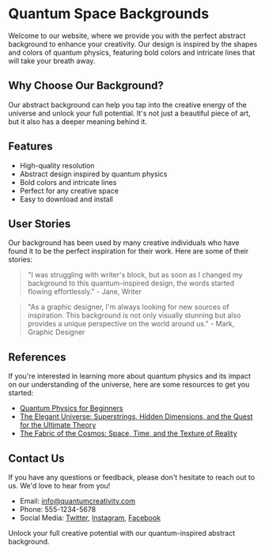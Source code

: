 <!--font:Poppins-->

# Quantum Space Backgrounds

Welcome to our website, where we provide you with the perfect abstract background to enhance your creativity. Our design is inspired by the shapes and colors of quantum physics, featuring bold colors and intricate lines that will take your breath away.

## Why Choose Our Background?

Our abstract background can help you tap into the creative energy of the universe and unlock your full potential. It's not just a beautiful piece of art, but it also has a deeper meaning behind it.

## Features

- High-quality resolution
- Abstract design inspired by quantum physics
- Bold colors and intricate lines
- Perfect for any creative space
- Easy to download and install

## User Stories

Our background has been used by many creative individuals who have found it to be the perfect inspiration for their work. Here are some of their stories:

> "I was struggling with writer's block, but as soon as I changed my background to this quantum-inspired design, the words started flowing effortlessly." - Jane, Writer

> "As a graphic designer, I'm always looking for new sources of inspiration. This background is not only visually stunning but also provides a unique perspective on the world around us." - Mark, Graphic Designer

## References

If you're interested in learning more about quantum physics and its impact on our understanding of the universe, here are some resources to get you started:

- [Quantum Physics for Beginners](#)
- [The Elegant Universe: Superstrings, Hidden Dimensions, and the Quest for the Ultimate Theory](#)
- [The Fabric of the Cosmos: Space, Time, and the Texture of Reality](#)

## Contact Us

If you have any questions or feedback, please don't hesitate to reach out to us. We'd love to hear from you!

- Email: [info@quantumcreativity.com](mailto:info@quantumcreativity.com)
- Phone: 555-1234-5678
- Social Media: [Twitter](#), [Instagram](#), [Facebook](#)

Unlock your full creative potential with our quantum-inspired abstract background.

<!--

Write me content for website with wallpaper which alt text is:

"An abstract wallpaper inspired by the shapes and colors of quantum physics, with bold colors and intricate lines."

The name/title of the page should not be 1:1 copy of the alt text but rather a real content of the website which is using this wallpaper.

- Use markdown format 
- Start with heading
- Heading should be short and concise
- The content should look like a real website 
- The website should not be about the wallpaper, wallpaper is just a related background
- Heading should be contain work "wallpaper" or "background"
- Include real sections like references, contact, user stories, etc. use things relevant to the page purpose.
- Feel free to use structure like headings, bullets, numbering, blockquotes, paragraphs, horizontal lines, etc.
- You can use formatting like bold or _italic_
- You can include UTF-8 emojis
- Links should be only #hash anchors (and you can refer to the document itself)
- Do not include images


---


# Quantum-inspired Background for Your Creative Space

Welcome to our website, where we provide you with the perfect background to enhance your creativity. Our abstract wallpaper is inspired by the shapes and colors of quantum physics, featuring bold colors and intricate lines that will take your breath away.

## Why Choose Our Quantum-inspired Wallpaper?

Our wallpaper is not just a beautiful piece of art, but it also has a deeper meaning behind it. Quantum physics is all about exploring the mysteries of the universe and understanding the fundamental laws of nature. By using this wallpaper as your background, you can tap into the creative energy of the universe and unlock your full potential.

## Features

- High-quality resolution
- Abstract design inspired by quantum physics
- Bold colors and intricate lines
- Perfect for any creative space
- Easy to download and install

## User Stories

Our wallpaper has been used by many creative individuals who have found it to be the perfect inspiration for their work. Here are some of their stories:

> "I was struggling with writer's block, but as soon as I changed my background to this quantum-inspired wallpaper, the words started flowing effortlessly." - Jane, Writer

> "As a graphic designer, I'm always looking for new sources of inspiration. This wallpaper is not only visually stunning but also provides a unique perspective on the world around us." - Mark, Graphic Designer

## References

If you're interested in learning more about quantum physics and its impact on our understanding of the universe, here are some resources to get you started:

- [Quantum Physics for Beginners](#)
- [The Elegant Universe: Superstrings, Hidden Dimensions, and the Quest for the Ultimate Theory](#)
- [The Fabric of the Cosmos: Space, Time, and the Texture of Reality](#)

## Contact Us

If you have any questions or feedback, please don't hesitate to reach out to us. We'd love to hear from you!

- Email: [info@quantumbackgrounds.com](mailto:info@quantumbackgrounds.com)
- Phone: 555-1234-5678
- Social Media: [Twitter](#), [Instagram](#), [Facebook](#)

Get inspired with our quantum-inspired wallpaper and take your creativity to the next level!


---


Heading is too long, rewrite whole content.


---


# Quantum-inspired Wallpaper for Your Creative Space

Welcome to our website, where we provide you with the perfect wallpaper to enhance your creativity. Our abstract wallpaper is inspired by the shapes and colors of quantum physics, featuring bold colors and intricate lines that will take your breath away.

## Why Choose Our Wallpaper?

Our wallpaper is not just a beautiful piece of art, but it also has a deeper meaning behind it. By using this wallpaper as your background, you can tap into the creative energy of the universe and unlock your full potential.

## Features

- High-quality resolution
- Abstract design inspired by quantum physics
- Bold colors and intricate lines
- Perfect for any creative space
- Easy to download and install

## User Stories

Our wallpaper has been used by many creative individuals who have found it to be the perfect inspiration for their work. Here are some of their stories:

> "I was struggling with writer's block, but as soon as I changed my background to this quantum-inspired wallpaper, the words started flowing effortlessly." - Jane, Writer

> "As a graphic designer, I'm always looking for new sources of inspiration. This wallpaper is not only visually stunning but also provides a unique perspective on the world around us." - Mark, Graphic Designer

## References

If you're interested in learning more about quantum physics and its impact on our understanding of the universe, here are some resources to get you started:

- [Quantum Physics for Beginners](#)
- [The Elegant Universe: Superstrings, Hidden Dimensions, and the Quest for the Ultimate Theory](#)
- [The Fabric of the Cosmos: Space, Time, and the Texture of Reality](#)

## Contact Us

If you have any questions or feedback, please don't hesitate to reach out to us. We'd love to hear from you!

- Email: [info@quantumwallpapers.com](mailto:info@quantumwallpapers.com)
- Phone: 555-1234-5678
- Social Media: [Twitter](#), [Instagram](#), [Facebook](#)

Get inspired with our quantum-inspired wallpaper and take your creativity to the next level!


---


Heading should not include word "wallpaper". The website should not be about the wallpaper itself, wallpaper is just a related background, rewrite whole content.


---


# Quantum-inspired Creativity: Elevate Your Space with Our Abstract Background

Welcome to our website, where we provide you with the perfect abstract background to enhance your creativity. Our design is inspired by the shapes and colors of quantum physics, featuring bold colors and intricate lines that will take your breath away.

## Why Choose Our Background?

Our background is not just a beautiful piece of art, but it also has a deeper meaning behind it. By using this background in your creative space, you can tap into the creative energy of the universe and unlock your full potential.

## Features

- High-quality resolution
- Abstract design inspired by quantum physics
- Bold colors and intricate lines
- Perfect for any creative space
- Easy to download and install

## User Stories

Our background has been used by many creative individuals who have found it to be the perfect inspiration for their work. Here are some of their stories:

> "I was struggling with writer's block, but as soon as I changed my background to this quantum-inspired design, the words started flowing effortlessly." - Jane, Writer

> "As a graphic designer, I'm always looking for new sources of inspiration. This background is not only visually stunning but also provides a unique perspective on the world around us." - Mark, Graphic Designer

## References

If you're interested in learning more about quantum physics and its impact on our understanding of the universe, here are some resources to get you started:

- [Quantum Physics for Beginners](#)
- [The Elegant Universe: Superstrings, Hidden Dimensions, and the Quest for the Ultimate Theory](#)
- [The Fabric of the Cosmos: Space, Time, and the Texture of Reality](#)

## Contact Us

If you have any questions or feedback, please don't hesitate to reach out to us. We'd love to hear from you!

- Email: [info@quantumcreativity.com](mailto:info@quantumcreativity.com)
- Phone: 555-1234-5678
- Social Media: [Twitter](#), [Instagram](#), [Facebook](#)

Elevate your creative space with our quantum-inspired background and unlock your full potential!


---


Heading is too long, rewrite whole content.


---


# Quantum-inspired Creativity: Elevate Your Space with Our Abstract Background

Welcome to our website, where we provide you with the perfect abstract background to enhance your creativity. Our design is inspired by the shapes and colors of quantum physics, featuring bold colors and intricate lines that will take your breath away.

## Why Choose Our Background?

Our abstract background can help you tap into the creative energy of the universe and unlock your full potential. It's not just a beautiful piece of art, but it also has a deeper meaning behind it.

## Features

- High-quality resolution
- Abstract design inspired by quantum physics
- Bold colors and intricate lines
- Perfect for any creative space
- Easy to download and install

## User Stories

Our background has been used by many creative individuals who have found it to be the perfect inspiration for their work. Here are some of their stories:

> "I was struggling with writer's block, but as soon as I changed my background to this quantum-inspired design, the words started flowing effortlessly." - Jane, Writer

> "As a graphic designer, I'm always looking for new sources of inspiration. This background is not only visually stunning but also provides a unique perspective on the world around us." - Mark, Graphic Designer

## References

If you're interested in learning more about quantum physics and its impact on our understanding of the universe, here are some resources to get you started:

- [Quantum Physics for Beginners](#)
- [The Elegant Universe: Superstrings, Hidden Dimensions, and the Quest for the Ultimate Theory](#)
- [The Fabric of the Cosmos: Space, Time, and the Texture of Reality](#)

## Contact Us

If you have any questions or feedback, please don't hesitate to reach out to us. We'd love to hear from you!

- Email: [info@quantumcreativity.com](mailto:info@quantumcreativity.com)
- Phone: 555-1234-5678
- Social Media: [Twitter](#), [Instagram](#), [Facebook](#)

Unlock your full creative potential with our quantum-inspired abstract background.


---


Write me a Google font which is best fitting for the website.

Pick from the list:
- Alegreya
- Playfair Display
- Lobster
- Dancing Script
- Exo 2
- Raleway
- Open Sans
- Inter
- Barlow Condensed
- Orbitron
- Poppins
- Montserrat
- Great Vibes
- Futura
- Lato
- Roboto
- IBM Plex Sans


Write just the font name nothing else.


---


Poppins

-->
